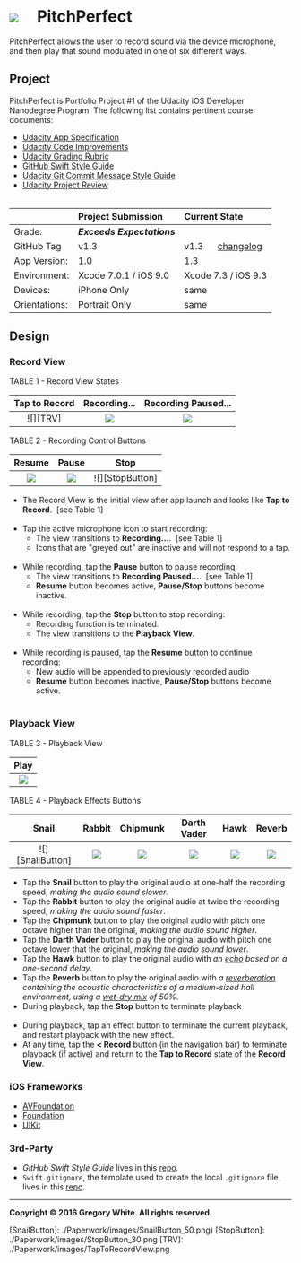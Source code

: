 # ![][AppIcon]&nbsp;&nbsp;&nbsp;&nbsp;&nbsp;PitchPerfect

PitchPerfect allows the user to record sound via the device microphone, and then play that sound modulated in one of six different ways.

## Project

PitchPerfect is Portfolio Project #1 of the Udacity iOS Developer Nanodegree Program.  The following list contains pertinent course documents:  

* [Udacity App Specification][AppSpec]  
* [Udacity Code Improvements][CodeImprovements]
* [Udacity Grading Rubric][GradingRubric]  
* [GitHub Swift Style Guide][SwiftStyleGuide]  
* [Udacity Git Commit Message Style Guide][CommitMsgStyleGuide]  
* [Udacity Project Review][ProjectReview]<br/><br/>

|               | Project Submission          | Current State       |
| :----------   | :-------------              | :-----------------  |
| Grade:        |  ***Exceeds Expectations*** |                     |  
| GitHub Tag    | v1.3                        | v1.3&nbsp;&nbsp;&nbsp;&nbsp;&nbsp;&nbsp;[changelog][ChangeLog] |
| App Version:  | 1.0                         | 1.3                 |
| Environment:  | Xcode 7.0.1 / iOS 9.0       | Xcode 7.3 / iOS 9.3 |
| Devices:      | iPhone Only                 | same                |
| Orientations: | Portrait Only               | same                |

## Design

### Record View

TABLE 1 - Record View States

| Tap to Record | Recording... | Recording Paused... |
| :---:         | :---:        | :---:               |
| ![][TRV]      | ![][RV]      | ![][RPV]            |

TABLE 2 - Recording Control Buttons

| Resume | Pause | Stop  |
| :---:  | :---: | :---: |
| ![][ResumeButton] | ![][PauseButton] | ![][StopButton] |


* The Record View is the initial view after app launch and looks like **Tap to Record**.&nbsp;&nbsp;[see Table 1]<br/><br/>
* Tap the active microphone icon to start recording:  
  - The view transitions to **Recording...**.&nbsp;&nbsp;[see Table 1]
  - Icons that are "greyed out" are inactive and will not respond to a tap.<br/><br/>
* While recording, tap the **Pause** button to pause recording:
  - The view transitions to **Recording Paused...**.&nbsp;&nbsp;[see Table 1]
  - **Resume** button becomes active, **Pause/Stop** buttons become inactive.<br/><br/>
* While recording, tap the **Stop** button to stop recording:
  - Recording function is terminated.
  - The view transitions to the **Playback View**.<br/><br/>
* While recording is paused, tap the **Resume** button to continue recording:
  - New audio will be appended to previously recorded audio
  - **Resume** button becomes inactive, **Pause/Stop** buttons become active.<br/><br/>

### Playback View

TABLE 3 - Playback View

| Play                                      | 
| :---:                           |                      
| ![][PV] |

TABLE 4 - Playback Effects Buttons

| Snail  | Rabbit | Chipmunk | Darth Vader | Hawk  | Reverb |
| :---:  | :---:  | :---:    | :---:       | :---: | :---:  | 
| ![][SnailButton] | ![][RabbitButton] | ![][ChipmunkButton] | ![][DarthVaderButton] | ![][HawkButton] | ![][ReverbButton]

* Tap the **Snail** button to play the original audio at one-half the recording speed, *making the audio sound slower*.
* Tap the **Rabbit** button to play the original audio at twice the recording speed, *making the audio sound faster*.
* Tap the **Chipmunk** button to play the original audio with pitch one octave higher than the original, *making the audio sound higher*.
* Tap the **Darth Vader** button to play the original audio with pitch one octave lower that the original, *making the audio sound lower*.
* Tap the **Hawk** button to play the original audio with *an [echo][Echo] based on a one-second delay*.
* Tap the **Reverb** button to play the original audio with *a [reverberation][Reverberation] containing the acoustic characteristics of a medium-sized hall environment, using a [wet-dry mix][WetDryMix] of 50%*.
* During playback, tap the **Stop** button to terminate playback<br/><br/>
* During playback, tap an effect button to terminate the current playback, and restart playback with the new effect.
* At any time, tap the **< Record** button (in the navigation bar) to terminate playback (if active) and return to the **Tap to Record** state of the **Record View**.

### iOS Frameworks

* [AVFoundation][AVF]
* [Foundation][FDTN]
* [UIKit][UK]

### 3rd-Party

* *GitHub Swift Style Guide* lives in this [repo][StyleGuideRepo].
* `Swift.gitignore`, the template used to create the local `.gitignore` file, lives in this [repo][GitIgnoreRepo].

---
**Copyright © 2016 Gregory White. All rights reserved.**





[AppIcon]:              ./Paperwork/images/PitchPerfectAppIcon_80.png
[ChipmunkButton]:       ./Paperwork/images/ChipmunkButton_50.png
[DarthVaderButton]:     ./Paperwork/images/DarthVaderButton_50.png
[HawkButton]:           ./Paperwork/images/HawkButton_50.png
[PauseButton]:          ./Paperwork/images/PauseButton_30.png
[PV]:                   ./Paperwork/images/PlayView.png
[RabbitButton]:         ./Paperwork/images/RabbitButton_50.png
[ResumeButton]:         ./Paperwork/images/ResumeButton_30.png
[ReverbButton]:         ./Paperwork/images/ReverbButton_50.png
[RPV]:                  ./Paperwork/images/RecordingPausedView.png
[RV]:                   ./Paperwork/images/RecordingView.png
[SnailButton]:          ./Paperwork/images/SnailButton_50.png)
[StopButton]:           ./Paperwork/images/StopButton_30.png
[TRV]:                  ./Paperwork/images/TapToRecordView.png

[AppSpec]:              ./Paperwork/Udacity/UdacityAppSpecification.pdf
[CodeImprovements]:     ./Paperwork/Udacity/UdacityCodeImprovements.pdf
[CommitMsgStyleGuide]:  ./Paperwork/Udacity/UdacityGitCommitMessageStyleGuide.pdf
[GradingRubric]:        ./Paperwork/Udacity/UdacityGradingRubric.pdf
[ProjectReview]:        ./Paperwork/Udacity/UdacityProjectReview.pdf
[SwiftStyleGuide]:      ./Paperwork/Udacity/GitHubSwiftStyleGuide.pdf  

[ChangeLog]:            ./Paperwork/READMEFiles/ChangeLog.md

[AVF]:                  ./Paperwork/READMEFiles/AVFoundation.md
[FDTN]:                 ./Paperwork/READMEFiles/Foundation.md
[UK]:                   ./Paperwork/READMEFiles/UIKit.md 

[Echo]:                 https://en.wikipedia.org/wiki/Echo
[GitIgnoreRepo]:        https://github.com/github/gitignore
[Reverberation]:        https://en.wikipedia.org/wiki/Reverberation
[StyleGuideRepo]:       https://github.com/github/swift-style-guide
[WetDryMix]:            http://www.differencebetween.net/technology/difference-between-wet-and-dry-signals-or-sounds/
